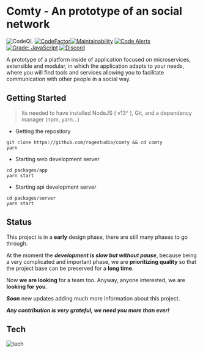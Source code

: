 
# Comty - An prototype of an social network
![CodeQL](https://github.com/srgooglo/comty/workflows/CodeQL/badge.svg?branch=master)
[![CodeFactor](https://www.codefactor.io/repository/github/ragestudio/comty/badge)](https://www.codefactor.io/repository/github/ragestudio/comty)[![Maintainability](https://api.codeclimate.com/v1/badges/f89a278695d0a1301fe5/maintainability)](https://codeclimate.com/github/srgooglo/comty/maintainability)
[![Code Alerts](https://img.shields.io/lgtm/alerts/g/srgooglo/comty.svg?logo=lgtm&logoWidth=18)](https://lgtm.com/projects/g/srgooglo/comty/alerts/)
[![Grade: JavaScript](https://img.shields.io/lgtm/grade/javascript/g/srgooglo/comty.svg?logo=lgtm&logoWidth=18)](https://lgtm.com/projects/g/srgooglo/comty/context:javascript)
[![Discord](https://img.shields.io/badge/dynamic/json?color=blue&label=Discord&query=name&url=https%3A%2F%2Fdiscord.com%2Fapi%2Fguilds%2F769176303978938389%2Fwidget.json)](https://discord.gg/NmnJexe)

A prototype of a platform inside of application focused on microservices, extensible and modular, in which the application adapts to your needs, where you will find tools and services allowing you to facilitate communication with other people in a social way.

## Getting Started
>Its needed to have installed NodeJS ( v13^ ), Git, and a dependency manager (npm, yarn...)

- Getting the repository
```shell
git clone https://github.com/ragestudio/comty && cd comty
yarn
```

- Starting web development server
```shell
cd packages/app
yarn start
```
- Starting api development server
```shell
cd packages/server
yarn start
```

## Status
This project is in a **early** design phase, there are still many phases to go through. 

At the moment the ***development is slow but without pause***, because being a very complicated and important phase, we are **prioritizing quality** so that the project base can be preserved for a **long time**.

Now **we are looking** for a team too.
Anyway, anyone interested, we are **looking for you**. 

***Soon*** new updates adding much more information about this project.

***Any contribution is very grateful, we need you more than ever!***

## Tech
![tech](https://dl.ragestudio.net/persistent/CbEWXaE3cB35Rm2TFhY4Hnezr2P7qbtGDG86MPWUa6.png)
